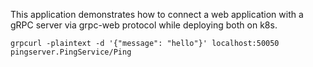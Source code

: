 This application demonstrates how to connect a web application with a gRPC server via grpc-web protocol while deploying both on k8s.

```
grpcurl -plaintext -d '{"message": "hello"}' localhost:50050 pingserver.PingService/Ping
```